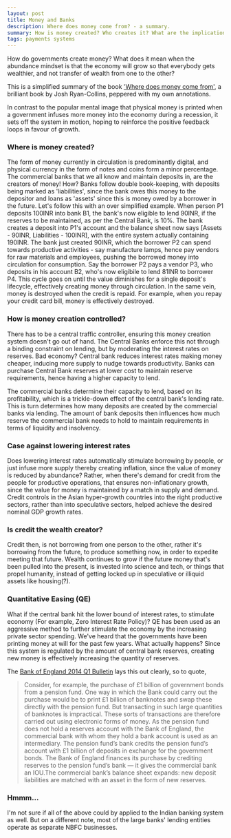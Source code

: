 ```yaml
---
layout: post
title: Money and Banks
description: Where does money come from? - a summary.
summary: How is money created? Who creates it? What are the implications?
tags: payments systems
---
```


How do governments create money? What does it mean when the abundance mindset is that the economy will grow so that everybody gets wealthier, and not transfer of wealth from one to the other?

This is a simplified summary of the book ['Where does money come from'](https://www.amazon.in/Where-Does-Money-Come-Ryan-Collins-ebook/dp/B00FFAKEQU), a brilliant book by Josh Ryan-Collins, peppered with my own annotations.

In contrast to the popular mental image that physical money is printed when a government infuses more money into the economy during a recession, it sets off the system in motion, hoping to reinforce the positive feedback loops in favour of growth.

### Where is money created?

The form of money currently in circulation is predominantly digital, and physical currency in the form of notes and coins form a minor percentage. The commercial banks that we all know and maintain deposits in, are the creators of money! How? 
Banks follow double book-keeping, with deposits being marked as 'liabilities', since the bank owes this money to the depositor and loans as 'assets' since this is money owed by a borrower in the future. 
Let's follow this with an over simplified example. When person P1 deposits 100INR into bank B1, the bank's now eligible to lend 90INR, if the reserves to be maintained, as per the Central Bank, is 10%. The bank creates a deposit into P1's account and the balance sheet now says [Assets - 90INR, Liabilities - 100INR], with the entire system actually containing 190INR. The bank just created 90INR, which the borrower P2 can spend towards productive activities - say manufacture lamps, hence pay vendors for raw materials and employees, pushing the borrowed money into circulation for consumption. Say the borrower P2 pays a vendor P3, who deposits in his account B2, who's now eligibile to lend 81INR to borrower P4. This cycle goes on until the value diminishes for a single deposit's lifecycle, effectively creating money through circulation.
In the same vein, money is destroyed when the credit is repaid. For example, when you repay your credit card bill, money is effectively destroyed.

### How is money creation controlled?

There has to be a central traffic controller, ensuring this money creation system doesn't go out of hand. The Central Banks enforce this not through a binding constraint on lending, but by moderating the interest rates on reserves. Bad economy? Central bank reduces interest rates making money cheaper, inducing more supply to nudge towards productivity. Banks can purchase Central Bank reserves at lower cost to maintain reserve requirements, hence having a higher capacity to lend.

The commercial banks determine their capacity to lend, based on its profitability, which is a trickle-down effect of the central bank's lending rate. This is turn determines how many deposits are created by the commercial banks via lending. The amount of bank deposits then influences how much reserve the commercial bank needs to hold to maintain requirements in terms of liquidity and insolvency.

### Case against lowering interest rates

Does lowering interest rates automatically stimulate borrowing by people, or just infuse more supply thereby creating inflation, since the value of money is reduced by abundance? Rather, when there's demand for credit from the people for productive operations, that ensures non-inflationary growth, since the value for money is maintained by a match in supply and demand. Credit controls in the Asian hyper-growth countries into the right productive sectors, rather than into speculative sectors, helped achieve the desired nominal GDP growth rates.

### Is credit the wealth creator?

Credit then, is not borrowing from one person to the other, rather it's borrowing from the future, to produce something now, in order to expedite meeting that future. Wealth continues to grow if the future money that's been pulled into the present, is invested into science and tech, or things that propel humanity, instead of getting locked up in speculative or illiquid assets like housing(?).

### Quantitative Easing (QE)

What if the central bank hit the lower bound of interest rates, to stimulate economy (For example, Zero Interest Rate Policy)? QE has been used as an aggressive method to further stimulate the economy by the increasing private sector spending. We've heard that the governments have been printing money at will for the past few years. What actually happens? Since this system is regulated by the amount of central bank reserves, creating new money is effectively increasing the quantity of reserves.

The [Bank of England 2014 Q1 Bulletin](https://www.bankofengland.co.uk/-/media/boe/files/quarterly-bulletin/2014/money-creation-in-the-modern-economy.pdf) lays this out clearly, so to quote,
> Consider, for example, the purchase of £1 billion of government bonds from a pension fund. One way in which the Bank could carry out the purchase would be to print £1 billion of banknotes and swap these directly with the pension fund. But transacting in such large quantities of banknotes is impractical. These sorts of transactions are therefore carried out using electronic forms of money. As the pension fund does not hold a reserves account with the Bank of England, the commercial bank with whom they hold a bank account is used as an intermediary. The pension fund’s bank credits the pension fund’s account with £1 billion of deposits in exchange for the government bonds. The Bank of England finances its purchase by crediting reserves to the pension fund’s bank — it gives the commercial bank an IOU.The commercial bank’s balance sheet expands: new deposit liabilities are matched with an asset in the form of new reserves.

### Hmmm...

I'm not sure if all of the above could by applied to the Indian banking system as well. But on a different note, most of the large banks' lending entities operate as separate NBFC businesses.
